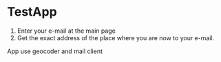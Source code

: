 # TestApp
1) Enter your e-mail at the main page
2) Get the exact address of the place where you are now to your e-mail. 

App use geocoder and mail client
